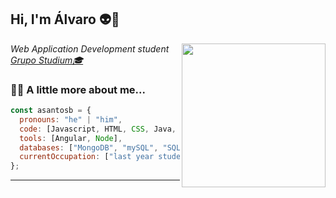 <h2> Hi, I'm Álvaro 👽🚀</h2>
<img align='right' src="https://i.pinimg.com/originals/e4/26/70/e426702edf874b181aced1e2fa5c6cde.gif" width="230">
<p><em>Web Application Development student <a href="https://grupostudium.com/">Grupo Studium🎓</a></br>
</em></p>
              
### 👨‍💻 A little more about me...  

```javascript
const asantosb = {
  pronouns: "he" | "him",
  code: [Javascript, HTML, CSS, Java, PHP],
  tools: [Angular, Node],
  databases: ["MongoDB", "mySQL", "SQLServer"],
  currentOccupation: ["last year student, open for job opportunities"]
};
```
---
